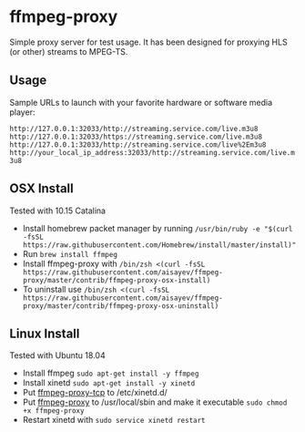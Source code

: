 ffmpeg-proxy
========================


Simple proxy server for test usage. It has been designed for proxying HLS (or other) streams to MPEG-TS.


## Usage

Sample URLs to launch with your favorite hardware or software media player: 

`http://127.0.0.1:32033/http://streaming.service.com/live.m3u8`
`http://127.0.0.1:32033/https://streaming.service.com/live.m3u8`
`http://127.0.0.1:32033/http://streaming.service.com/live%2Em3u8`
`http://your_local_ip_address:32033/http://streaming.service.com/live.m3u8`


## OSX Install

Tested with 10.15 Catalina

* Install homebrew packet manager by running `/usr/bin/ruby -e "$(curl -fsSL https://raw.githubusercontent.com/Homebrew/install/master/install)"` 
* Run `brew install ffmpeg` 
* Install ffmpeg-proxy with `/bin/zsh <(curl -fsSL https://raw.githubusercontent.com/aisayev/ffmpeg-proxy/master/contrib/ffmpeg-proxy-osx-install)`
* To uninstall use `/bin/zsh <(curl -fsSL https://raw.githubusercontent.com/aisayev/ffmpeg-proxy/master/contrib/ffmpeg-proxy-osx-uninstall)`

## Linux Install

Tested with Ubuntu 18.04

* Install ffmpeg `sudo apt-get install -y ffmpeg`
* Install xinetd `sudo apt-get install -y xinetd`
* Put [ffmpeg-proxy-tcp](https://raw.githubusercontent.com/aisayev/ffmpeg-proxy/master/contrib/ffmpeg-proxy-tcp) to /etc/xinetd.d/
* Put [ffmpeg-proxy](https://raw.githubusercontent.com/aisayev/ffmpeg-proxy/master/contrib/ffmpeg-proxy) to /usr/local/sbin and make it executable `sudo chmod +x ffmpeg-proxy`
* Restart xinetd with `sudo service xinetd restart`



